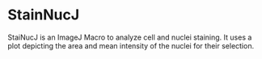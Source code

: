 # StainNucJ
StaiNucJ is an ImageJ Macro to analyze cell and nuclei staining. It uses a plot depicting the area and mean intensity of the nuclei for their selection.
